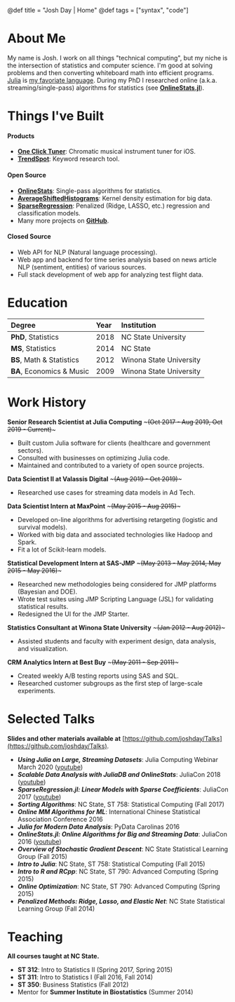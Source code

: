 @def title = "Josh Day | Home"
@def tags = ["syntax", "code"]


# About Me

My name is Josh.  I work on all things "technical computing", but my niche is the intersection of statistics and computer science.  I'm good at solving problems and then converting whiteboard math into efficient programs.  [Julia](https://julialang.org) is [my favoriate language](blog/2018-08-17-why-i-use-julia/).  During my PhD I researched online (a.k.a. streaming/single-pass) algorithms for statistics (see [**OnlineStats.jl**](https://github.com/joshday/OnlineStats.jl)).


# Things I've Built

#### Products

- [**One Click Tuner**](https://oneclicktuner.com): Chromatic musical instrument tuner for iOS.
- [**TrendSpot**](https://trendspot.io): Keyword research tool.

#### Open Source

- [**OnlineStats**](https://github.com/joshday/OnlineStats.jl): Single-pass algorithms for statistics.
- [**AverageShiftedHistograms**](https://github.com/joshday/AverageShiftedHistograms.jl): Kernel density estimation for big data.
- [**SparseRegression**](https://github.com/joshday/SparseRegression.jl): Penalized (Ridge, LASSO, etc.) regression and classification models.
- Many more projects on [**GitHub**](https://github.com/joshday?tab=repositories).

#### Closed Source

- Web API for NLP (Natural language processing).
- Web app and backend for time series analysis based on news article NLP (sentiment, entities) of various sources.
- Full stack development of web app for analyzing test flight data.

# Education

| Degree | Year | Institution |
|:-------|:-----|:------------|
| **PhD**, Statistics | 2018 | NC State University |
| **MS**, Statistics | 2014 | NC State |
|**BS**, Math & Statistics | 2012 | Winona State University |
|**BA**, Economics & Music | 2009 | Winona State University |

# Work History

**Senior Research Scientist at Julia Computing** ~~~<span class="jobdates">(Oct 2017 - Aug 2019, Oct 2019 - Current)</span>~~~
- Built custom Julia software for clients (healthcare and government sectors).
- Consulted with businesses on optimizing Julia code.
- Maintained and contributed to a variety of open source projects.



**Data Scientist II at Valassis Digital** ~~~<span class="jobdates">(Aug 2019 - Oct 2019)</span>~~~
- Researched use cases for streaming data models in Ad Tech.


**Data Scientist Intern at MaxPoint** ~~~<span class="jobdates">(May 2015 - Aug 2015)</span>~~~
- Developed on-line algorithms for advertising retargeting (logistic and survival models).
- Worked with big data and associated technologies like Hadoop and Spark.
- Fit a lot of Scikit-learn models.


**Statistical Development Intern at SAS-JMP** ~~~<span class="jobdates">(May 2013 - May 2014, May 2015 - May 2016)</span>~~~
- Researched new methodologies being considered for JMP platforms (Bayesian and DOE).
- Wrote test suites using JMP Scripting Language (JSL) for validating statistical results.
- Redesigned the UI for the JMP Starter.


**Statistics Consultant at Winona State University** ~~~<span class="jobdates">(Jan 2012 - Aug 2012)</span>~~~
- Assisted students and faculty with experiment design, data analysis, and visualization.


**CRM Analytics Intern at Best Buy** ~~~<span class="jobdates">(May 2011 - Sep 2011)</span>~~~
- Created weekly A/B testing reports using SAS and SQL.
- Researched customer subgroups as the first step of large-scale experiments.

# Selected Talks

**Slides and other materials available at** [https://github.com/joshday/Talks](https://github.com/joshday/Talks).

- _**Using Julia on Large, Streaming Datasets**_: Julia Computing Webinar March 2020 ([youtube](https://www.youtube.com/watch?v=mLpLDz4wX60))
- _**Scalable Data Analysis with JuliaDB and OnlineStats**_: JuliaCon 2018 ([youtube](https://www.youtube.com/watch?v=lyRW1XOwnsg))
- _**SparseRegression.jl: Linear Models with Sparse Coefficients**_: JuliaCon 2017 ([youtube](https://www.youtube.com/watch?v=xevulz2SQUQ))
- _**Sorting Algorithms**_: NC State, ST 758: Statistical Computing (Fall 2017)
- _**Online MM Algorithms for ML**_: International Chinese Statistical Association Conference 2016
- _**Julia for Modern Data Analysis**_: PyData Carolinas 2016
- _**OnlineStats.jl: Online Algorithms for Big and Streaming Data**_: JuliaCon 2016 ([youtube](https://www.youtube.com/watch?v=3PpleRjaqeQ))
- _**Overview of Stochastic Gradient Descent**_: NC State Statistical Learning Group (Fall 2015)
- _**Intro to Julia**_: NC State, ST 758: Statistical Computing (Fall 2015)
- _**Intro to R and RCpp**_: NC State, ST 790: Advanced Computing (Spring 2015)
- _**Online Optimization**_: NC State, ST 790: Advanced Computing (Spring 2015)
- _**Penalized Methods: Ridge, Lasso, and Elastic Net**_: NC State Statistical Learning Group (Fall 2014)

# Teaching

**All courses taught at NC State.**

- **ST 312**: Intro to Statistics II (Spring 2017, Spring 2015)
- **ST 311**: Intro to Statistics I (Fall 2016, Fall 2014)
- **ST 350**: Business Statistics (Fall 2012)
- Mentor for **Summer Institute in Biostatistics** (Summer 2014)
